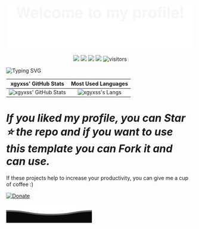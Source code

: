 ![](assets/Bottom_up.svg)

<!-- my-icons -->

<p align="center">
    <a href="https://github.com/xgyxss/xgyxss"><img src="https://img.shields.io/badge/status-updating&learning-brightgreen.svg"></a>
    <a href="https://github.com/xgyxss/xgyxss/graphs/contributors"><img src="https://img.shields.io/github/contributors/xgyxss/xgyxss?color=blue"></a>
    <a href="https://github.com/xgyxss/xgyxss/stargazers"><img src="https://img.shields.io/github/stars/xgyxss/xgyxss.svg?logo=github"></a>
    <a href="https://github.com/xgyxss/xgyxss/network/members"><img src="https://img.shields.io/github/forks/xgyxss/xgyxss.svg?color=blue&logo=github"></a>
    <img src="https://visitor-badge.laobi.icu/badge?page_id=xgyxss.xgyxss" alt="visitors"/>
  	<!--
		<img src="https://visitors-by-url-pls-dont-use-this-in-your-repo.vercel.app/xgyxss-github-readme" alt="visitors"/>
		-->
</p>

<!--   my-ticker -->

![Typing SVG](https://readme-typing-svg.herokuapp.com?color=%2336BCF7&center=true&vCenter=true&width=600&lines=One+PR+a+Day.+每天一次请求拉取;+Problem+Solving+Mindset.解决问题的思维模式)

<!--   GitHub stats graph -->

|                     xgyxss' GitHub Stats                     |                     Most Used Languages                      |
| :----------------------------------------------------------: | :----------------------------------------------------------: |
| ![xgyxss' GitHub Stats](https://github-readme-stats.vercel.app/api?username=xgyxss&show_icons=true&theme=dracula) | ![xgyxss's Langs](https://github-readme-stats.vercel.app/api/top-langs/?username=xgyxss&layout=compact) |

<!--  my-skils -->

<!--  learning -->

<!--   GitHub contributiion graph -->

<!--   ![xgyxss' GitHub activity graph](https://activity-graph.herokuapp.com/graph?username=xgyxss&hide_border=true&theme=redical) -->

# *If you liked my profile, you can Star ⭐ the repo and if you want to use this template you can Fork it and can use.*

If these projects help to increase your productivity, you can give me a cup of coffee :) 

[![Donate](https://cdn.ko-fi.com/cdn/kofi2.png?v=3)](https://ko-fi.com/xgyxss)

![](assets/Bottom_down.svg)





























<!--
  <img src="https://github-readme-stats.vercel.app/api?username=xgyxss&show_icons=true&theme=dracula&icon_color=0366d6&text_color=24292e&bg_color=fff&hide_title=false" />

<!--
**xgyxss/xgyxss** is a ✨ _special_ ✨ repository because its `README.md` (this file) appears on your GitHub profile.

Here are some ideas to get you started:

- 🔭 I’m currently working on ...
- 🌱 I’m currently learning ...
- 👯 I’m looking to collaborate on ...
- 🤔 I’m looking for help with ...
- 💬 Ask me about ...
- 📫 How to reach me: ...
- 😄 Pronouns: ...
- ⚡ Fun fact: ...
-->
